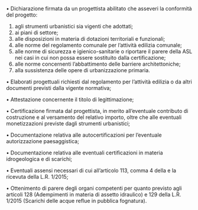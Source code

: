 •	Dichiarazione firmata da un progettista abilitato che asseveri la conformità del progetto:

1.	agli strumenti urbanistici sia vigenti che adottati;
2.	ai piani di settore;
3.	alle disposizioni in materia di dotazioni territoriali e funzionali;
4.	alle norme del regolamento comunale per l’attività edilizia comunale;
5.	alle norme di sicurezza e igienico-sanitarie o riportare il parere della ASL nei casi in cui non possa essere sostituito dalla certificazione;
6.	alle norme concernenti l’abbattimento delle barriere architettoniche;
7.	alla sussistenza delle opere di urbanizzazione primaria.

•	Elaborati progettuali richiesti dal regolamento per l’attività edilizia o da altri documenti previsti dalla vigente normativa;

•	Attestazione concernente il titolo di legittimazione;

•	Certificazione firmata dal progettista, in merito all’eventuale contributo di costruzione e al versamento del relativo importo, oltre che alle eventuali monetizzazioni previste dagli strumenti urbanistici;

•	Documentazione relativa alle autocertificazioni per l’eventuale autorizzazione paesaggistica;

•	Documentazione relativa alle eventuali certificazioni in materia idrogeologica e di scarichi;

•	Eventuali assensi necessari di cui all’articolo 113, comma 4 della e la ricevuta della L.R. 1/2015;

•	Ottenimento di parere degli organi competenti per quanto previsto agli articoli 128 (Adempimenti in materia di assetto idraulico) e 129 della L.R. 1/2015 (Scarichi delle acque reflue in pubblica fognatura).
